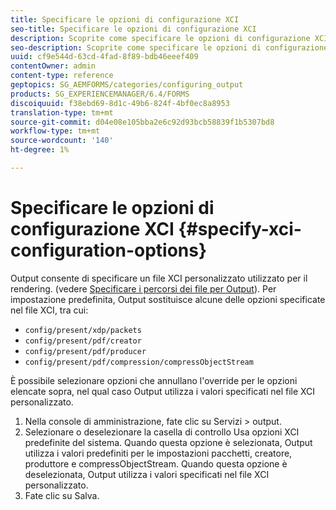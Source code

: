 ```yaml
---
title: Specificare le opzioni di configurazione XCI
seo-title: Specificare le opzioni di configurazione XCI
description: Scoprite come specificare le opzioni di configurazione XCI.
seo-description: Scoprite come specificare le opzioni di configurazione XCI.
uuid: cf9e544d-63cd-4fad-8f89-bdb46eeef409
contentOwner: admin
content-type: reference
geptopics: SG_AEMFORMS/categories/configuring_output
products: SG_EXPERIENCEMANAGER/6.4/FORMS
discoiquuid: f38ebd69-8d1c-49b6-824f-4bf0ec8a8953
translation-type: tm+mt
source-git-commit: d04e08e105bba2e6c92d93bcb58839f1b5307bd8
workflow-type: tm+mt
source-wordcount: '140'
ht-degree: 1%

---
```



# Specificare le opzioni di configurazione XCI {#specify-xci-configuration-options}

Output consente di specificare un file XCI personalizzato utilizzato per il rendering. (vedere [Specificare i percorsi dei file per Output](/help/forms/using/admin-help/specify-file-locations-output.md#specify-file-locations-for-output)). Per impostazione predefinita, Output sostituisce alcune delle opzioni specificate nel file XCI, tra cui:

* `config/present/xdp/packets`
* `config/present/pdf/creator`
* `config/present/pdf/producer`
* `config/present/pdf/compression/compressObjectStream`

È possibile selezionare opzioni che annullano l&#39;override per le opzioni elencate sopra, nel qual caso Output utilizza i valori specificati nel file XCI personalizzato.

1. Nella console di amministrazione, fate clic su Servizi > output.
1. Selezionare o deselezionare la casella di controllo Usa opzioni XCI predefinite del sistema. Quando questa opzione è selezionata, Output utilizza i valori predefiniti per le impostazioni pacchetti, creatore, produttore e compressObjectStream. Quando questa opzione è deselezionata, Output utilizza i valori specificati nel file XCI personalizzato.
1. Fate clic su Salva.

